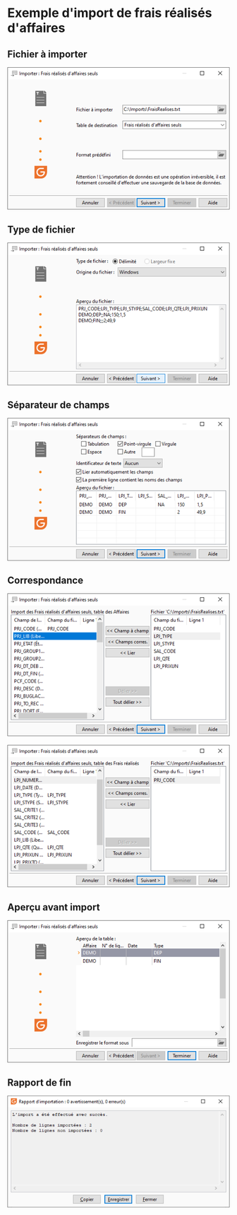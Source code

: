 # Exemple d'import de frais réalisés d'affaires

## Fichier à importer


![](assets/images/FichierImporter.png)


## Type de fichier


![](assets/images/TypeFichier.png)


## Séparateur de champs


![](assets/images/SeparateurChamps.png)


## Correspondance


![](assets/images/Correspondance1.png) ![](assets/images/Correspondance2.png)


## Aperçu avant import


![](assets/images/ApercuAvantImport.png)


## Rapport de fin


![](assets/images/RapportFin.png)


